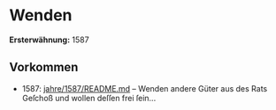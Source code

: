 # Wenden

**Ersterwähnung:** 1587

## Vorkommen
- 1587: [jahre/1587/README.md](../jahre/1587/README.md) – Wenden andere Güter aus des Rats Geſchoß und wollen
deſſen frei ſein...
